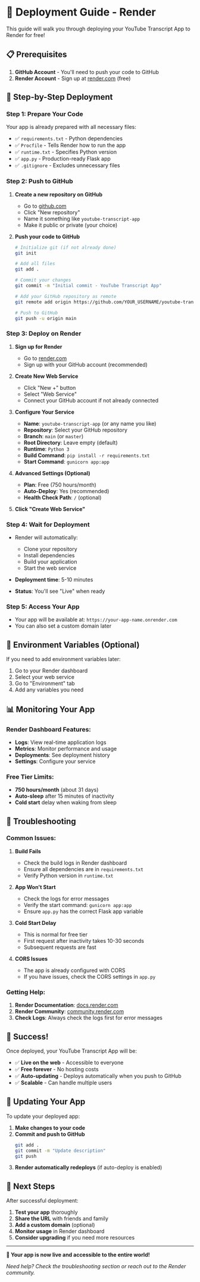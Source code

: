 # 🚀 Deployment Guide - Render

This guide will walk you through deploying your YouTube Transcript App to Render for free!

## 📋 Prerequisites

1. **GitHub Account** - You'll need to push your code to GitHub
2. **Render Account** - Sign up at [render.com](https://render.com) (free)

## 🎯 Step-by-Step Deployment

### Step 1: Prepare Your Code

Your app is already prepared with all necessary files:
- ✅ `requirements.txt` - Python dependencies
- ✅ `Procfile` - Tells Render how to run the app
- ✅ `runtime.txt` - Specifies Python version
- ✅ `app.py` - Production-ready Flask app
- ✅ `.gitignore` - Excludes unnecessary files

### Step 2: Push to GitHub

1. **Create a new repository on GitHub**
   - Go to [github.com](https://github.com)
   - Click "New repository"
   - Name it something like `youtube-transcript-app`
   - Make it public or private (your choice)

2. **Push your code to GitHub**
   ```bash
   # Initialize git (if not already done)
   git init
   
   # Add all files
   git add .
   
   # Commit your changes
   git commit -m "Initial commit - YouTube Transcript App"
   
   # Add your GitHub repository as remote
   git remote add origin https://github.com/YOUR_USERNAME/youtube-transcript-app.git
   
   # Push to GitHub
   git push -u origin main
   ```

### Step 3: Deploy on Render

1. **Sign up for Render**
   - Go to [render.com](https://render.com)
   - Sign up with your GitHub account (recommended)

2. **Create New Web Service**
   - Click "New +" button
   - Select "Web Service"
   - Connect your GitHub account if not already connected

3. **Configure Your Service**
   - **Name**: `youtube-transcript-app` (or any name you like)
   - **Repository**: Select your GitHub repository
   - **Branch**: `main` (or `master`)
   - **Root Directory**: Leave empty (default)
   - **Runtime**: `Python 3`
   - **Build Command**: `pip install -r requirements.txt`
   - **Start Command**: `gunicorn app:app`

4. **Advanced Settings (Optional)**
   - **Plan**: Free (750 hours/month)
   - **Auto-Deploy**: Yes (recommended)
   - **Health Check Path**: `/` (optional)

5. **Click "Create Web Service"**

### Step 4: Wait for Deployment

- Render will automatically:
  - Clone your repository
  - Install dependencies
  - Build your application
  - Start the web service

- **Deployment time**: 5-10 minutes
- **Status**: You'll see "Live" when ready

### Step 5: Access Your App

- Your app will be available at: `https://your-app-name.onrender.com`
- You can also set a custom domain later

## 🔧 Environment Variables (Optional)

If you need to add environment variables later:

1. Go to your Render dashboard
2. Select your web service
3. Go to "Environment" tab
4. Add any variables you need

## 📊 Monitoring Your App

### Render Dashboard Features:
- **Logs**: View real-time application logs
- **Metrics**: Monitor performance and usage
- **Deployments**: See deployment history
- **Settings**: Configure your service

### Free Tier Limits:
- **750 hours/month** (about 31 days)
- **Auto-sleep** after 15 minutes of inactivity
- **Cold start** delay when waking from sleep

## 🚨 Troubleshooting

### Common Issues:

1. **Build Fails**
   - Check the build logs in Render dashboard
   - Ensure all dependencies are in `requirements.txt`
   - Verify Python version in `runtime.txt`

2. **App Won't Start**
   - Check the logs for error messages
   - Verify the start command: `gunicorn app:app`
   - Ensure `app.py` has the correct Flask app variable

3. **Cold Start Delay**
   - This is normal for free tier
   - First request after inactivity takes 10-30 seconds
   - Subsequent requests are fast

4. **CORS Issues**
   - The app is already configured with CORS
   - If you have issues, check the CORS settings in `app.py`

### Getting Help:

1. **Render Documentation**: [docs.render.com](https://docs.render.com)
2. **Render Community**: [community.render.com](https://community.render.com)
3. **Check Logs**: Always check the logs first for error messages

## 🎉 Success!

Once deployed, your YouTube Transcript App will be:
- ✅ **Live on the web** - Accessible to everyone
- ✅ **Free forever** - No hosting costs
- ✅ **Auto-updating** - Deploys automatically when you push to GitHub
- ✅ **Scalable** - Can handle multiple users

## 🔄 Updating Your App

To update your deployed app:

1. **Make changes to your code**
2. **Commit and push to GitHub**
   ```bash
   git add .
   git commit -m "Update description"
   git push
   ```
3. **Render automatically redeploys** (if auto-deploy is enabled)

## 🌟 Next Steps

After successful deployment:

1. **Test your app** thoroughly
2. **Share the URL** with friends and family
3. **Add a custom domain** (optional)
4. **Monitor usage** in Render dashboard
5. **Consider upgrading** if you need more resources

---

**🎯 Your app is now live and accessible to the entire world!**

*Need help? Check the troubleshooting section or reach out to the Render community.*
